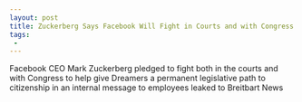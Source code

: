 ```yaml
---
layout: post
title: Zuckerberg Says Facebook Will Fight in Courts and with Congress to Protect Dreamers
tags:
 -
---
```

Facebook CEO Mark Zuckerberg pledged to fight both in the courts and with Congress to help give Dreamers a permanent legislative path to citizenship in an internal message to employees leaked to Breitbart News
